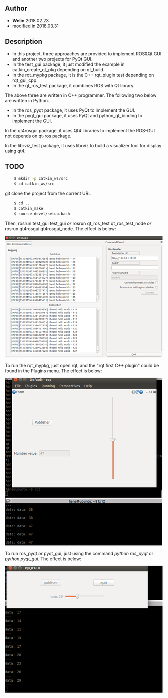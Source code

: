 ## Author
- **Welin**  2018.02.23
- modified in 2018.03.31

## Description
* In this project, three approaches are provided to implement ROS&Qt GUI and another two projects for PyQt GUI.
* In the test_gui package, it just modified the example in catkin_create_qt_pkg depending on qt_build.
* In the rqt_mypkg package, it is the C++ rqt_plugin test depending on rqt_gui_cpp.
* In the qt_ros_test package, it combines ROS with Qt library.

The above three are written in C++ programmer.
The following two below are written in Python.

* In the ros_pyqt package, it uses PyQt to implement the GUI.
* In the pyqt_gui package, it uses PyQt and python_qt_binding to implement the GUI.


In the qt4rosgui package, it uses Qt4 libraries to implement the ROS-GUI not depends on qt-ros package.

In the librviz_test package, it uses librviz to build a visualizer tool for display using qt4.

## TODO
```sh
    $ mkdir -p catkin_ws/src
    $ cd catkin_ws/src
```

git clone the project from the corrent URL

```sh
    $ cd ..
    $ catkin_make
    $ source devel/setup.bash
```

Then, rosrun test_gui test_gui *or* rosrun qt_ros_test qt_ros_test_node *or* rosrun qt4rosgui qt4rosgui_node. The effect is below:

![ROS_QT_GUI](docs/images/test_gui.png)

To run the rqt_mypkg, just open rqt, and the "rqt first C++ plugin" could be found in the Plugins menu. The effect is below:

![ROS_QT_GUI](docs/images/rqt_mypkg.png)

To run ros_pyqt *or* pyqt_gui, just using the command *python ros_pyqt* or *python pyqt_gui*. The effect is below:

![ROS_QT_GUI](docs/images/pyqt_gui.png)

